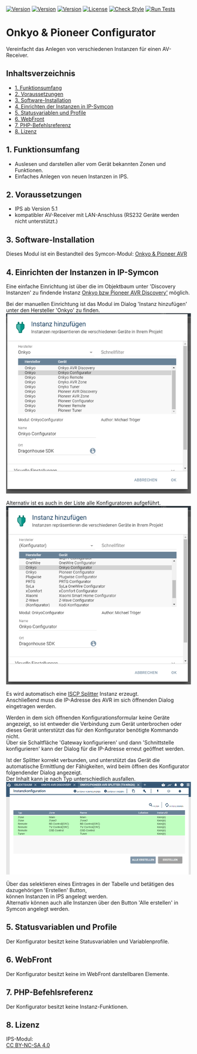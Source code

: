 [![Version](https://img.shields.io/badge/Symcon-PHPModul-red.svg)](https://www.symcon.de/service/dokumentation/entwicklerbereich/sdk-tools/sdk-php/)
[![Version](https://img.shields.io/badge/Modul%20Version-2.00-blue.svg)]()
[![Version](https://img.shields.io/badge/Symcon%20Version-5.1%20%3E-green.svg)](https://www.symcon.de/forum/threads/30857-IP-Symcon-5-1-%28Stable%29-Changelog)
[![License](https://img.shields.io/badge/License-CC%20BY--NC--SA%204.0-green.svg)](https://creativecommons.org/licenses/by-nc-sa/4.0/)
[![Check Style](https://github.com/Nall-chan/OnkyoAVR/workflows/Check%20Style/badge.svg)](https://github.com/Nall-chan/OnkyoAVR/actions) [![Run Tests](https://github.com/Nall-chan/OnkyoAVR/workflows/Run%20Tests/badge.svg)](https://github.com/Nall-chan/OnkyoAVR/actions)  

# Onkyo & Pioneer Configurator  
Vereinfacht das Anlegen von verschiedenen Instanzen für einen AV-Receiver.    

## Inhaltsverzeichnis <!-- omit in toc -->
- [1. Funktionsumfang](#1-funktionsumfang)
- [2. Voraussetzungen](#2-voraussetzungen)
- [3. Software-Installation](#3-software-installation)
- [4. Einrichten der Instanzen in IP-Symcon](#4-einrichten-der-instanzen-in-ip-symcon)
- [5. Statusvariablen und Profile](#5-statusvariablen-und-profile)
- [6. WebFront](#6-webfront)
- [7. PHP-Befehlsreferenz](#7-php-befehlsreferenz)
- [8. Lizenz](#8-lizenz)

## 1. Funktionsumfang

 - Auslesen und darstellen aller vom Gerät bekannten Zonen und Funktionen.  
 - Einfaches Anlegen von neuen Instanzen in IPS.  

## 2. Voraussetzungen

 - IPS ab Version 5.1  
 - kompatibler AV-Receiver mit LAN-Anschluss (RS232 Geräte werden nicht unterstützt.)  

## 3. Software-Installation

Dieses Modul ist ein Bestandteil des Symcon-Modul: [Onkyo & Pioneer AVR](../)  

## 4. Einrichten der Instanzen in IP-Symcon

Eine einfache Einrichtung ist über die im Objektbaum unter 'Discovery Instanzen' zu findende Instanz [Onkyo bzw Pioneer AVR Discovery'](../OnkyoAVRDiscovery/readme.md) möglich.  

Bei der manuellen Einrichtung ist das Modul im Dialog 'Instanz hinzufügen' unter den Hersteller 'Onkyo' zu finden.  
![Instanz hinzufügen](../imgs/instanzen.png)  

Alternativ ist es auch in der Liste alle Konfiguratoren aufgeführt.  
![Instanz hinzufügen](../imgs/instanzen_configurator.png)  

Es wird automatisch eine [ISCP Splitter](../OnkyoAVRSplitter/) Instanz erzeugt.  
Anschließend muss die IP-Adresse des AVR im sich öffnenden Dialog eingetragen werden.  

Werden in dem sich öffnenden Konfigurationsformular keine Geräte angezeigt, so ist entweder die Verbindung zum Gerät unterbrochen oder dieses Gerät unterstützt das für den Konfigurator benötigte Kommando nicht.  
Über sie Schaltfläche 'Gateway konfigurieren' und dann 'Schnittstelle konfigurieren' kann der Dialog für die IP-Adresse erneut geöffnet werden.  

Ist der Splitter korrekt verbunden, und unterstützt das Gerät die automatische Ermittlung der Fähigkeiten, wird beim öffnen des Konfigurator folgendender Dialog angezeigt.  
Der Inhalt kann je nach Typ unterschiedlich ausfallen.  
![Konfigurator](../imgs/conf_configurator.png)  

Über das selektieren eines Eintrages in der Tabelle und betätigen des dazugehörigen 'Erstellen' Button,  
können Instanzen in IPS angelegt werden.  
Alternativ können auch alle Instanzen über den Button 'Alle erstellen' in Symcon angelegt werden.  

## 5. Statusvariablen und Profile

Der Konfigurator besitzt keine Statusvariablen und Variablenprofile.  

## 6. WebFront

Der Konfigurator besitzt keine im WebFront darstellbaren Elemente.  

## 7. PHP-Befehlsreferenz

Der Konfigurator besitzt keine Instanz-Funktionen.  

## 8. Lizenz

  IPS-Modul:  
  [CC BY-NC-SA 4.0](https://creativecommons.org/licenses/by-nc-sa/4.0/)  
